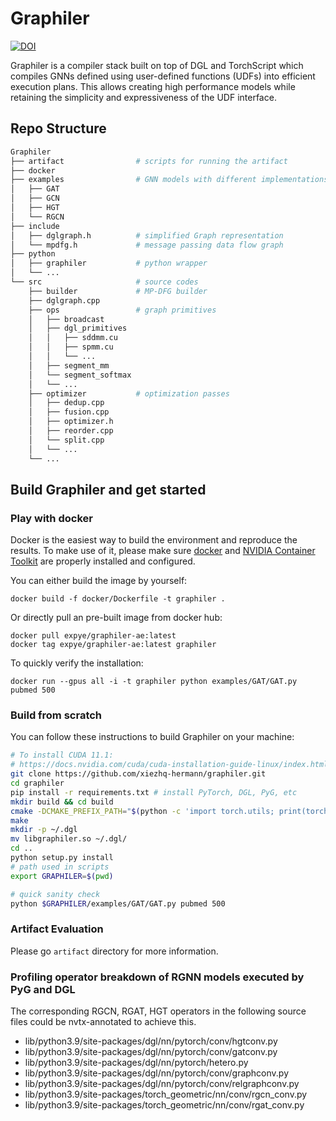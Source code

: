 # Graphiler
[![DOI](https://zenodo.org/badge/DOI/10.5281/zenodo.6331245.svg)](https://doi.org/10.5281/zenodo.6331245)

Graphiler is a compiler stack built on top of DGL and TorchScript which compiles GNNs defined using user-defined functions (UDFs) into efficient execution plans. 
This allows creating high performance models while retaining the simplicity and expressiveness of the UDF interface.

## Repo Structure
``` bash
Graphiler
├── artifact                # scripts for running the artifact
├── docker
├── examples                # GNN models with different implementations
│   ├── GAT
│   ├── GCN
│   ├── HGT
│   └── RGCN
├── include
│   ├── dglgraph.h          # simplified Graph representation
│   └── mpdfg.h             # message passing data flow graph
├── python
│   ├── graphiler           # python wrapper
│   └── ...
└── src                     # source codes
    ├── builder             # MP-DFG builder
    ├── dglgraph.cpp
    ├── ops                 # graph primitives
    │   ├── broadcast
    │   ├── dgl_primitives
    │   │   ├── sddmm.cu
    │   │   ├── spmm.cu
    │   │   └── ...
    │   ├── segment_mm
    │   └── segment_softmax
    │   └── ...
    ├── optimizer           # optimization passes
    │   ├── dedup.cpp
    │   ├── fusion.cpp
    │   ├── optimizer.h
    │   ├── reorder.cpp
    │   └── split.cpp
    │   └── ...
    └── ...
```
## Build Graphiler and get started
### Play with docker
Docker is the easiest way to build the environment and reproduce the results. To make use of it, please make sure [docker](https://docs.docker.com/engine/install/) and [NVIDIA Container Toolkit](https://docs.nvidia.com/datacenter/cloud-native/container-toolkit/install-guide.html) are properly installed and configured.

You can either build the image by yourself:
```
docker build -f docker/Dockerfile -t graphiler .
```
Or directly pull an pre-built image from docker hub:
```
docker pull expye/graphiler-ae:latest
docker tag expye/graphiler-ae:latest graphiler
```
To quickly verify the installation:
```
docker run --gpus all -i -t graphiler python examples/GAT/GAT.py pubmed 500
```
### Build from scratch
You can follow these instructions to build Graphiler on your machine:
```bash
# To install CUDA 11.1:
# https://docs.nvidia.com/cuda/cuda-installation-guide-linux/index.html 
git clone https://github.com/xiezhq-hermann/graphiler.git
cd graphiler
pip install -r requirements.txt # install PyTorch, DGL, PyG, etc
mkdir build && cd build
cmake -DCMAKE_PREFIX_PATH="$(python -c 'import torch.utils; print(torch.utils.cmake_prefix_path)')" ..
make
mkdir -p ~/.dgl
mv libgraphiler.so ~/.dgl/
cd ..
python setup.py install
# path used in scripts
export GRAPHILER=$(pwd)

# quick sanity check
python $GRAPHILER/examples/GAT/GAT.py pubmed 500
```

### Artifact Evaluation
Please go `artifact` directory for more information.

### Profiling operator breakdown of RGNN models executed by PyG and DGL
The corresponding RGCN, RGAT, HGT operators in the following source files could be nvtx-annotated to achieve this.
* lib/python3.9/site-packages/dgl/nn/pytorch/conv/hgtconv.py
* lib/python3.9/site-packages/dgl/nn/pytorch/conv/gatconv.py
* lib/python3.9/site-packages/dgl/nn/pytorch/hetero.py
* lib/python3.9/site-packages/dgl/nn/pytorch/conv/graphconv.py
* lib/python3.9/site-packages/dgl/nn/pytorch/conv/relgraphconv.py
* lib/python3.9/site-packages/torch_geometric/nn/conv/rgcn_conv.py
* lib/python3.9/site-packages/torch_geometric/nn/conv/rgat_conv.py